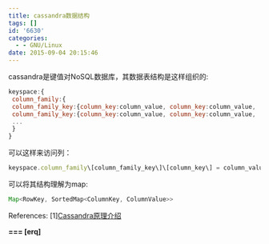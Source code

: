 ```yaml
---
title: cassandra数据结构
tags: []
id: '6630'
categories:
  - - GNU/Linux
date: 2015-09-04 20:15:46
---
```



<!-- more -->
cassandra是键值对NoSQL数据库，其数据表结构是这样组织的:
```js
keyspace:{
 column_family:{
 column_family_key:{column_key:column_value, column_key:column_value, ...},
 column_family_key:{column_key:column_value, column_key:column_value, ...},
 ...
 }
}
```

可以这样来访问列：
```js
keyspace.column_family\[column_family_key\]\[column_key\] = column_value;
```

可以将其结构理解为map:
```js
Map<RowKey, SortedMap<ColumnKey, ColumnValue>>
```

References:
\[1\][Cassandra原理介绍](http://yikebocai.com/2014/06/cassandra-principle/)

**\===
\[erq\]**